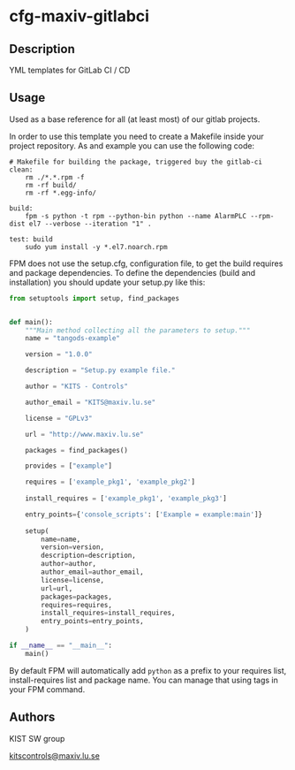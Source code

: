 # cfg-maxiv-gitlabci

## Description

YML templates for GitLab CI / CD

## Usage

Used as a base reference for all (at least most) of our gitlab projects.

In order to use this template you need to create a Makefile inside your project 
repository. As and example you can use the following code:

```make
# Makefile for building the package, triggered buy the gitlab-ci
clean:
	rm ./*.*.rpm -f
	rm -rf build/
	rm -rf *.egg-info/

build:
	fpm -s python -t rpm --python-bin python --name AlarmPLC --rpm-dist el7 --verbose --iteration "1" .

test: build
	sudo yum install -y *.el7.noarch.rpm
```

FPM does not use the setup.cfg, configuration file, to get the build requires and package dependencies. 
To define the dependencies (build and installation) you should update your setup.py like this:

```python
from setuptools import setup, find_packages


def main():
    """Main method collecting all the parameters to setup."""
    name = "tangods-example"

    version = "1.0.0"

    description = "Setup.py example file."

    author = "KITS - Controls"

    author_email = "KITS@maxiv.lu.se"

    license = "GPLv3"

    url = "http://www.maxiv.lu.se"

    packages = find_packages()

    provides = ["example"]

    requires = ['example_pkg1', 'example_pkg2']
    
    install_requires = ['example_pkg1', 'example_pkg3']

    entry_points={'console_scripts': ['Example = example:main']}
    
    setup(
        name=name,
        version=version,
        description=description,
        author=author,
        author_email=author_email,
        license=license,
        url=url,
        packages=packages,
        requires=requires,
        install_requires=install_requires,
        entry_points=entry_points,
    )

if __name__ == "__main__":
    main()
```

By default FPM will automatically add `python` as a prefix to your requires list, install-requires list and package name.
You can manage that using tags in your FPM command.


## Authors

KIST SW group

kitscontrols@maxiv.lu.se

